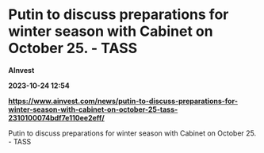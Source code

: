 # Putin to discuss preparations for winter season with Cabinet on October 25. - TASS
**AInvest**

**2023-10-24 12:54**

**https://www.ainvest.com/news/putin-to-discuss-preparations-for-winter-season-with-cabinet-on-october-25-tass-2310100074bdf7e110ee2eff/**

Putin to discuss preparations for winter season with Cabinet on October 25. - TASS